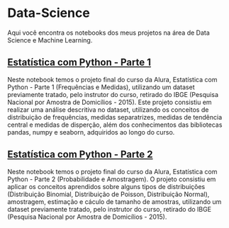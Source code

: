 # Data-Science

Aqui você encontra os notebooks dos meus projetos na área de Data Science e Machine Learning.

## [Estatística com Python - Parte 1](https://github.com/Pierrelimaa/Data-Science/tree/main/Estatistica%20com%20python%20parte%201)

Neste notebook temos o projeto final do curso da Alura, Estatística com Python - Parte 1 (Frequências e Medidas), utilizando um dataset previamente tratado, pelo instrutor do curso, retirado do IBGE (Pesquisa Nacional por Amostra de Domicílios - 2015). Este projeto consistiu em realizar uma análise descritiva no dataset, utilizando os conceitos de distribuição de frequências, medidas separatrizes, medidas de tendência central e medidas de disperção, além dos conhecimentos das bibliotecas pandas, numpy e seaborn, adquiridos ao longo do curso. 

## [Estatística com Python - Parte 2](https://github.com/Pierrelimaa/Data-Science/tree/main/Estatistica%20com%20python%20parte%202)

Neste notebook temos o projeto final do curso da Alura, Estatística com Python - Parte 2 (Probabilidade e Amostragem). O projeto consistiu em aplicar os conceitos aprendidos sobre alguns tipos de distribuições (Distribuição Binomial, Distribuição de Poisson, Distribuição Normal), amostragem, estimação e cáculo de tamanho de amostras, utilizando um dataset previamente tratado, pelo instrutor do curso, retirado do IBGE (Pesquisa Nacional por Amostra de Domicílios - 2015).

